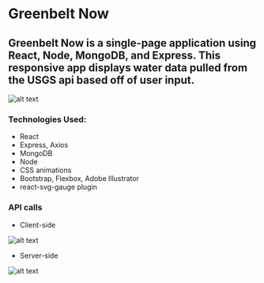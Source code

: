 # Greenbelt Now
## Greenbelt Now is a single-page application using React, Node, MongoDB, and Express. This responsive app displays water data pulled from the USGS api based off of user input. 

![alt text](https://media.giphy.com/media/3o7btRbrbvDxAnd1vO/giphy.gif)

### Technologies Used:
- React
- Express, Axios
- MongoDB
- Node 
- CSS animations 
- Bootstrap, Flexbox, Adobe Illustrator
- react-svg-gauge plugin

### API calls
- Client-side 

![alt text](https://image.ibb.co/ec2JLv/Screen_Shot_2017_06_06_at_1_54_38_PM.png)
- Server-side 

![alt text](https://image.ibb.co/e6aG7a/Screen_Shot_2017_06_06_at_1_53_48_PM.png)

